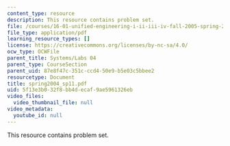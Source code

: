 ```yaml
---
content_type: resource
description: This resource contains problem set.
file: /courses/16-01-unified-engineering-i-ii-iii-iv-fall-2005-spring-2006/5f13e3b032f8bb4decaf9ae5961326eb_spring2004_sp11.pdf
file_type: application/pdf
learning_resource_types: []
license: https://creativecommons.org/licenses/by-nc-sa/4.0/
ocw_type: OCWFile
parent_title: Systems/Labs 04
parent_type: CourseSection
parent_uid: 87e8f47c-351c-ccd4-50e9-b5e03c5bbee2
resourcetype: Document
title: spring2004_sp11.pdf
uid: 5f13e3b0-32f8-bb4d-ecaf-9ae5961326eb
video_files:
  video_thumbnail_file: null
video_metadata:
  youtube_id: null
---
```

This resource contains problem set.